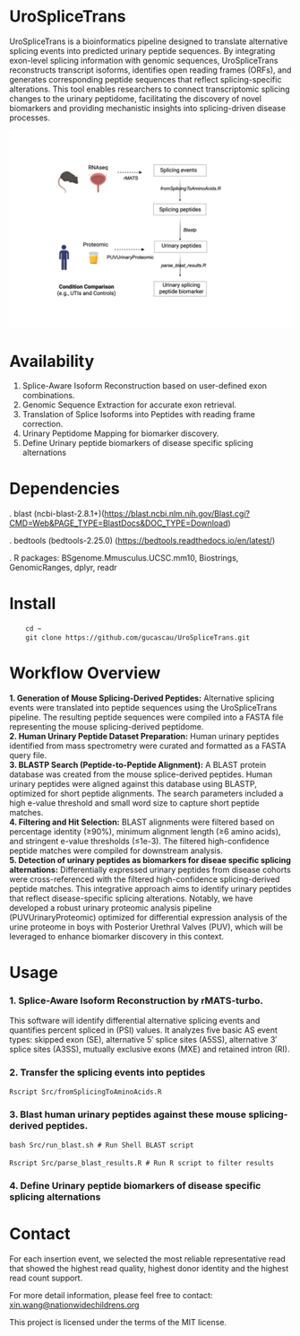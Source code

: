 # UroSpliceTrans
UroSpliceTrans is a bioinformatics pipeline designed to translate alternative splicing events into predicted urinary peptide sequences. By integrating exon-level splicing information with genomic sequences, UroSpliceTrans reconstructs transcript isoforms, identifies open reading frames (ORFs), and generates corresponding peptide sequences that reflect splicing-specific alterations. This tool enables researchers to connect transcriptomic splicing changes to the urinary peptidome, facilitating the discovery of novel biomarkers and providing mechanistic insights into splicing-driven disease processes.

<img src="figs/UroSplicingTransfer.png" width="1500"/>

# Availability 
1. Splice-Aware Isoform Reconstruction based on user-defined exon combinations.
2. Genomic Sequence Extraction for accurate exon retrieval.
3. Translation of Splice Isoforms into Peptides with reading frame correction.
4. Urinary Peptidome Mapping for biomarker discovery.
5. Define Urinary peptide biomarkers of disease specific splicing alternations


# Dependencies

. blast (ncbi-blast-2.8.1+)(https://blast.ncbi.nlm.nih.gov/Blast.cgi?CMD=Web&PAGE_TYPE=BlastDocs&DOC_TYPE=Download)

. bedtools (bedtools-2.25.0) (https://bedtools.readthedocs.io/en/latest/)

. R packages: BSgenome.Mmusculus.UCSC.mm10, Biostrings, GenomicRanges, dplyr, readr

# Install

```
    cd ~
    git clone https://github.com/gucascau/UroSpliceTrans.git
```   

# Workflow Overview
**1. Generation of Mouse Splicing-Derived Peptides:**
Alternative splicing events were translated into peptide sequences using the UroSpliceTrans pipeline.
The resulting peptide sequences were compiled into a FASTA file representing the mouse splicing-derived peptidome.  
**2. Human Urinary Peptide Dataset Preparation:**
Human urinary peptides identified from mass spectrometry were curated and formatted as a FASTA query file.  
**3. BLASTP Search (Peptide-to-Peptide Alignment):**
A BLAST protein database was created from the mouse splice-derived peptides.
Human urinary peptides were aligned against this database using BLASTP, optimized for short peptide alignments.
The search parameters included a high e-value threshold and small word size to capture short peptide matches.  
**4. Filtering and Hit Selection:**
BLAST alignments were filtered based on percentage identity (≥90%), minimum alignment length (≥6 amino acids), and stringent e-value thresholds (≤1e-3).
The filtered high-confidence peptide matches were compiled for downstream analysis.    
**5. Detection of urinary peptides as biomarkers for diseae specific splicing alternations:**
Differentially expressed urinary peptides from disease cohorts were cross-referenced with the filtered high-confidence splicing-derived peptide matches. This integrative approach aims to identify urinary peptides that reflect disease-specific splicing alterations. Notably, we have developed a robust urinary proteomic analysis pipeline (PUVUrinaryProteomic) optimized for differential expression analysis of the urine proteome in boys with Posterior Urethral Valves (PUV), which will be leveraged to enhance biomarker discovery in this context.

# Usage

### 1. Splice-Aware Isoform Reconstruction by rMATS-turbo. 
This software will identify differential alternative splicing events and quantifies percent spliced in (PSI) values. It analyzes five basic AS event types: skipped exon (SE), alternative 5′ splice sites (A5SS), alternative 3′ splice sites (A3SS), mutually exclusive exons (MXE) and retained intron (RI).

### 2. Transfer the splicing events into peptides 
```
Rscript Src/fromSplicingToAminoAcids.R
```
### 3. Blast human urinary peptides against these mouse splicing-derived peptides.
```
bash Src/run_blast.sh # Run Shell BLAST script

Rscript Src/parse_blast_results.R # Run R script to filter results
```
### 4. Define Urinary peptide biomarkers of disease specific splicing alternations


# Contact

For each insertion event, we selected the most reliable representative read that showed the highest read quality, highest donor identity and the highest read count support. 

For more detail information, please feel free to contact: xin.wang@nationwidechildrens.org

This project is licensed under the terms of the MIT license.
